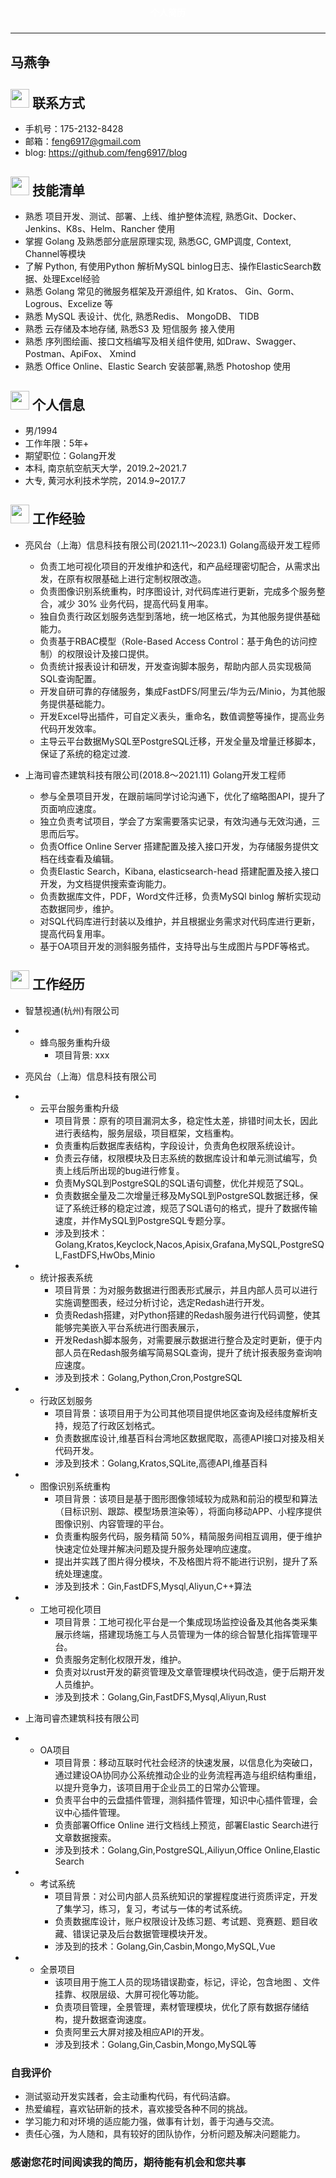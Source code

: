 <div style="width: 100%;">
 <h4 style="color: white;text-align: center;padding: 5px;">个人简历</h4>
</div>

---

## 马燕争

## <img src="../assets/联系方式.png" width="30px"> 联系方式

- 手机号：175-2132-8428
- 邮箱：<feng6917@gmail.com>
- blog: <https://github.com/feng6917/blog>

## <img src="../assets/技能清单.png" width="30px"> 技能清单

- 熟悉 项目开发、测试、部署、上线、维护整体流程, 熟悉Git、Docker、Jenkins、K8s、Helm、Rancher 使用
- 掌握 Golang 及熟悉部分底层原理实现, 熟悉GC, GMP调度, Context, Channel等模块
- 了解 Python, 有使用Python 解析MySQL binlog日志、操作ElasticSearch数据、处理Excel经验
- 熟悉 Golang 常见的微服务框架及开源组件, 如 Kratos、 Gin、Gorm、Logrous、Excelize 等
- 熟悉 MySQL 表设计、优化, 熟悉Redis、 MongoDB、 TIDB
- 熟悉 云存储及本地存储, 熟悉S3 及 短信服务 接入使用
- 熟悉 序列图绘画、接口文档编写及相关组件使用, 如Draw、Swagger、Postman、ApiFox、 Xmind
- 熟悉 Office Online、Elastic Search 安装部署,熟悉 Photoshop 使用

## <img src="../assets/个人信息.png" width="30px"> 个人信息

- 男/1994
- 工作年限：5年+
- 期望职位：Golang开发
- 本科, 南京航空航天大学，2019.2~2021.7
- 大专, 黄河水利技术学院，2014.9~2017.7

## <img src="../assets/工作经验.png" width="30px">  工作经验

- 亮风台（上海）信息科技有限公司(2021.11～2023.1) Golang高级开发工程师
  - 负责工地可视化项目的开发维护和迭代，和产品经理密切配合，从需求出发，在原有权限基础上进行定制权限改造。
  - 负责图像识别系统重构，时序图设计, 对代码库进行更新，完成多个服务整合，减少 30% 业务代码，提高代码复用率。
  - 独自负责行政区划服务选型到落地，统一地区格式，为其他服务提供基础能力。
  - 负责基于RBAC模型（Role-Based Access Control：基于角色的访问控制）的权限设计及接口提供。
  - 负责统计报表设计和研发，开发查询脚本服务，帮助内部人员实现极简SQL查询配置。
  - 开发自研可靠的存储服务，集成FastDFS/阿里云/华为云/Minio，为其他服务提供基础能力。
  - 开发Excel导出插件，可自定义表头，重命名，数值调整等操作，提高业务代码开发效率。
  - 主导云平台数据MySQL至PostgreSQL迁移，开发全量及增量迁移脚本，保证了系统的稳定过渡.
  
- 上海司睿杰建筑科技有限公司(2018.8～2021.11) Golang开发工程师
  - 参与全景项目开发，在跟前端同学讨论沟通下，优化了缩略图API，提升了页面响应速度。
  - 独立负责考试项目，学会了方案需要落实记录，有效沟通与无效沟通，三思而后写。
  - 负责Office Online Server 搭建配置及接入接口开发，为存储服务提供文档在线查看及编辑。
  - 负责Elastic Search，Kibana, elasticsearch-head 搭建配置及接入接口开发，为文档提供搜索查询能力。
  - 负责数据库文件，PDF，Word文件迁移，负责MySQl binlog 解析实现动态数据同步，维护。
  - 对SQL代码库进行封装以及维护，并且根据业务需求对代码库进行更新，提高代码复用率。
  - 基于OA项目开发的测斜服务插件，支持导出与生成图片与PDF等格式。
  
## <img src="assets/briefcase-solid.svg" width="30px">  工作经历

- 智慧视通(杭州)有限公司

* * 蜂鸟服务重构升级
    - 项目背景: xxx

- 亮风台（上海）信息科技有限公司

- * 云平台服务重构升级
    - 项目背景：原有的项目漏洞太多，稳定性太差，排错时间太长，因此进行表结构，服务层级，项目框架，文档重构。
    - 负责重构后数据库表结构，字段设计，负责角色权限系统设计。
    - 负责云存储，权限模块及日志系统的数据库设计和单元测试编写，负责上线后所出现的bug进行修复。
    - 负责MySQL到PostgreSQL的SQL语句调整，优化并规范了SQL。
    - 负责数据全量及二次增量迁移及MySQL到PostgreSQL数据迁移，保证了系统迁移的稳定过渡，规范了SQL语句的格式，提升了数据传输速度，并作MySQL到PostgreSQL专题分享。
    - 涉及到技术：Golang,Kratos,Keyclock,Nacos,Apisix,Grafana,MySQL,PostgreSQL,FastDFS,HwObs,Minio

- * 统计报表系统
    - 项目背景：为对服务数据进行图表形式展示，并且内部人员可以进行实施调整图表，经过分析讨论，选定Redash进行开发。
    - 负责Redash搭建，对Python搭建的Redash服务进行代码调整，使其能够完美嵌入平台系统进行图表展示，
    - 开发Redash脚本服务，对需要展示数据进行整合及定时更新，便于内部人员在Redash服务编写简易SQL查询，提升了统计报表服务查询响应速度。
    - 涉及到技术：Golang,Python,Cron,PostgreSQL

- * 行政区划服务
    - 项目背景：该项目用于为公司其他项目提供地区查询及经纬度解析支持，规范了行政区划格式。
    - 负责数据库设计,维基百科台湾地区数据爬取，高德API接口对接及相关代码开发。
    - 涉及到技术：Golang,Kratos,SQLite,高德API,维基百科

- * 图像识别系统重构
    - 项目背景：该项目是基于图形图像领域较为成熟和前沿的模型和算法（目标识别、跟踪、模型场景渲染等），将面向移动APP、小程序提供图像识别、内容管理的平台。
    - 负责重构服务代码，服务精简 50%，精简服务间相互调用，便于维护快速定位处理并解决问题及提升服务处理响应速度。
    - 提出并实践了图片得分模块，不及格图片将不能进行识别，提升了系统处理速度。
    - 涉及到技术：Gin,FastDFS,Mysql,Aliyun,C++算法

- * 工地可视化项目
    - 项目背景：工地可视化平台是一个集成现场监控设备及其他各类采集展示终端，搭建现场施工与人员管理为一体的综合智慧化指挥管理平台。
    - 负责服务定制化权限开发，维护。
    - 负责对以rust开发的薪资管理及文章管理模块代码改造，便于后期开发人员维护。
    - 涉及到技术：Golang,Gin,FastDFS,Mysql,Aliyun,Rust

- 上海司睿杰建筑科技有限公司

- * OA项目
    - 项目背景：移动互联时代社会经济的快速发展，以信息化为突破口，通过建设OA协同办公系统推动企业的业务流程再造与组织结构重组，以提升竞争力，该项目用于企业员工的日常办公管理。
    - 负责平台中的云盘插件管理，测斜插件管理，知识中心插件管理，会议中心插件管理。
    - 负责部署Office Online 进行文档线上预览，部署Elastic Search进行文章数据搜索。
    - 涉及到技术：Golang,Gin,PostgreSQL,Ailiyun,Office Online,Elastic Search

- * 考试系统
    - 项目背景：对公司内部人员系统知识的掌握程度进行资质评定，开发了集学习，练习，复习，考试与一体的考试系统。
    - 负责数据库设计，账户权限设计及练习题、考试题、竞赛题、题目收藏、错误记录及后台数据管理模块开发。
    - 涉及到的技术：Golang,Gin,Casbin,Mongo,MySQL,Vue

- * 全景项目
    - 该项目用于施工人员的现场错误勘查，标记，评论，包含地图 、文件挂靠、权限层级、大屏可视化等功能。
    - 负责项目管理，全景管理，素材管理模块，优化了原有数据存储结构，提升数据查询速度。
    - 负责阿里云大屏对接及相应API的开发。
    - 涉及到技术：Golang,Gin,Casbin,Mongo,MySQL等

### 自我评价

- 测试驱动开发实践者，会主动重构代码，有代码洁癖。
- 热爱编程，喜欢钻研新的技术，喜欢接受各种不同的挑战。
- 学习能力和对环境的适应能力强，做事有计划，善于沟通与交流。
- 责任心强，为人随和，具有较好的团队协作，分析问题及解决问题能力。

### 感谢您花时间阅读我的简历，期待能有机会和您共事
